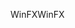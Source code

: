 <span data-ttu-id="60d49-101">WinFX</span><span class="sxs-lookup"><span data-stu-id="60d49-101">WinFX</span></span>